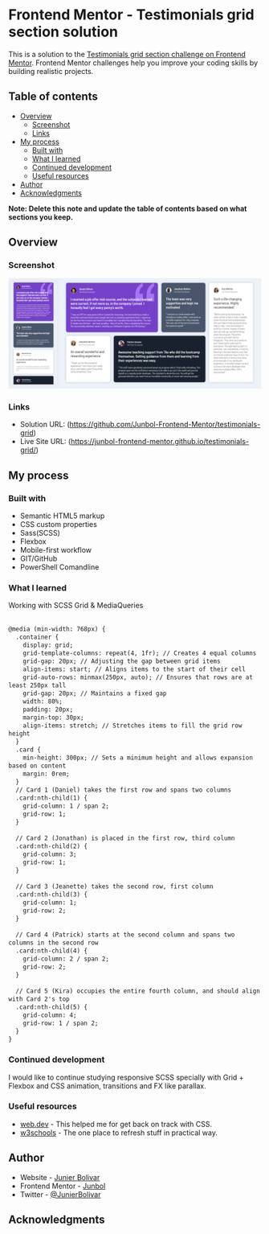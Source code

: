 # Frontend Mentor - Testimonials grid section solution

This is a solution to the [Testimonials grid section challenge on Frontend Mentor](https://www.frontendmentor.io/challenges/testimonials-grid-section-Nnw6J7Un7). Frontend Mentor challenges help you improve your coding skills by building realistic projects.

## Table of contents

- [Overview](#overview)
  - [Screenshot](#screenshot)
  - [Links](#links)
- [My process](#my-process)
  - [Built with](#built-with)
  - [What I learned](#what-i-learned)
  - [Continued development](#continued-development)
  - [Useful resources](#useful-resources)
- [Author](#author)
- [Acknowledgments](#acknowledgments)

**Note: Delete this note and update the table of contents based on what sections you keep.**

## Overview

### Screenshot

![](./assets/images/screenshot.jpg)

### Links

- Solution URL: (https://github.com/Junbol-Frontend-Mentor/testimonials-grid)
- Live Site URL: (https://junbol-frontend-mentor.github.io/testimonials-grid/)

## My process

### Built with

- Semantic HTML5 markup
- CSS custom properties
- Sass(SCSS)
- Flexbox
- Mobile-first workflow
- GIT/GitHub
- PowerShell Comandline

### What I learned

Working with SCSS Grid & MediaQueries

```

@media (min-width: 768px) {
  .container {
    display: grid;
    grid-template-columns: repeat(4, 1fr); // Creates 4 equal columns
    grid-gap: 20px; // Adjusting the gap between grid items
    align-items: start; // Aligns items to the start of their cell
    grid-auto-rows: minmax(250px, auto); // Ensures that rows are at least 250px tall
    grid-gap: 20px; // Maintains a fixed gap
    width: 80%;
    padding: 20px;
    margin-top: 30px;
    align-items: stretch; // Stretches items to fill the grid row height
  }
  .card {
    min-height: 300px; // Sets a minimum height and allows expansion based on content
    margin: 0rem;
  }
  // Card 1 (Daniel) takes the first row and spans two columns
  .card:nth-child(1) {
    grid-column: 1 / span 2;
    grid-row: 1;
  }

  // Card 2 (Jonathan) is placed in the first row, third column
  .card:nth-child(2) {
    grid-column: 3;
    grid-row: 1;
  }

  // Card 3 (Jeanette) takes the second row, first column
  .card:nth-child(3) {
    grid-column: 1;
    grid-row: 2;
  }

  // Card 4 (Patrick) starts at the second column and spans two columns in the second row
  .card:nth-child(4) {
    grid-column: 2 / span 2;
    grid-row: 2;
  }

  // Card 5 (Kira) occupies the entire fourth column, and should align with Card 2's top
  .card:nth-child(5) {
    grid-column: 4;
    grid-row: 1 / span 2;
  }
}
```

### Continued development

I would like to continue studying responsive SCSS specially with Grid + Flexbox and CSS animation, transitions and FX like parallax.

### Useful resources

- [web.dev](https://web.dev/learn/css) - This helped me for get back on track with CSS.
- [w3schools](https://www.w3schools.com/css/default.asp) - The one place to refresh stuff in practical way.

## Author

- Website - [Junier Bolivar](https://www.bolivarcreativedesign.com)
- Frontend Mentor - [Junbol](https://www.frontendmentor.io/profile/Junbol)
- Twitter - [@JunierBolivar](https://www.twitter.com/@JunierBolivar)

## Acknowledgments
